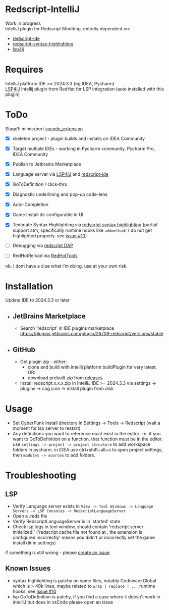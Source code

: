 # Redscript-IntelliJ

<!-- Plugin description -->
Work in progress   
IntelliJ plugin for Redscript Modding. entirely dependent on:
  - [redscript-ide](https://github.com/jac3km4/redscript-ide)
  - [redscript-syntax-highlighting](https://github.com/jackhumbert/redscript-syntax-highlighting)
  - [lsp4ij](https://github.com/redhat-developer/lsp4ij)
<!-- Plugin description end -->

# Requires
IntelliJ platform IDE  >= 2024.3.3 (eg IDEA, Pycharm)  
[LSP4IJ](https://github.com/redhat-developer/lsp4ij) intellij plugin from RedHat for LSP integration (auto installed with this plugin)

# ToDo

Stage1: mimic/port [vscode_extension](https://github.com/jac3km4/redscript-ide-vscode?tab=readme-ov-file)

- [x] skeleton project - plugin builds and installs on IDEA Community
- [x] Target multiple IDEs - working in Pycharm community, Pycharm Pro, IDEA Community
- [x] Publish to Jetbrains Marketplace 
- [x] Language server via [LSP4IJ](https://github.com/redhat-developer/lsp4ij) and [redscript-ide](https://github.com/jac3km4/redscript-ide)
- [x] GoToDefinition / click-thru
- [x] Diagnostic underlining and pop-up code-lens
- [x] Auto-Completion
- [x] Game Install dir configurable in UI
- [x] Textmate Syntax Highlighting via [redscript syntax highlighting](https://github.com/jackhumbert/redscript-syntax-highlighting)
      (partial support atm, specifically runtime hooks like `addmethod()` do not get highlighted properly. see [issue #10](https://github.com/pawrequest/redscript-intellij/issues/10))
- [ ] Debugging via [redscript DAP](https://github.com/jac3km4/redscript-dap)
- [ ] RedHotReload via [RedHotTools](https://github.com/psiberx/cp2077-red-hot-tools)


nb. i dont have a clue what i'm doing. use at your own risk.

# Installation
Update IDE to 2024.3.3 or later

- ## JetBrains Marketplace
  - Search 'redscript' in IDE plugins marketplace
  https://plugins.jetbrains.com/plugin/26709-redscript/versions/stable

- ## GitHub
  - Get plugin zip - either:
    - clone and build with intellij platform buildPlugin for very latest,  OR:  
    - download prebuilt zip from [releases](https://github.com/pawrequest/redscript-intellij/releases)   
  - Install redscript.x.x.x.zip in IntelliJ IDE >= 2024.3.3 via settings -> plugins -> cog icon -> install plugin from disk  

# Usage
- Set CyberPunk Install directory in Settings -> Tools -> Redscript (wait a moment for lsp server to restart)
- Any definitions you want to reference must exist in the editor. i.e. if you want to GoToDefinition on a function, that function must be in the editor.  
  use `settings -> project -> project structure` to add workspace folders in pycharm. in IDEA use ctrl+shift+alt+s to open project settings, then `modules -> sources` to add folders.

# Troubleshooting
## LSP
- Verify Language server exists in `View -> Tool Windows -> Language Servers -> LSP Consoles -> RedscriptLanguageServer`
- Open a .reds file
- Verify RedscriptLanguageServer is in 'started' state
- Check lsp logs in tool window, should contain 'redscript server initialized!'
  ('redscript cache file not found at , the extension is configured incorrectly' means you didn't or incorrectly set the game install dir in settings)

if something is still wrong - please [create an issue](https://github.com/pawrequest/redscript-intellij/issues)

## Known Issues
- syntax highlighting is patchy on some files, notably Codeware.Global which is > 40k lines, maybe related to `wrap | replace | ...` runtime hooks, see [issue #10](https://github.com/pawrequest/redscript-intellij/issues/10)
- lsp GoToDefinition is patchy, if you find a case where it doesn't work in intelliJ but does in vsCode please open an issue
